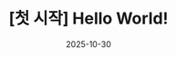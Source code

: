---
title:  "[첫 시작] Hello World!"
excerpt: "나만의 포트폴리오를 만들기 위해 생성한 블로그 "

categories:
#  - Blog
tags:
  - [Blog, jekyll, Github, Git]

toc: true
toc_sticky: true
 
date: 2025-10-30
last_modified_at: 2025-10-30
---